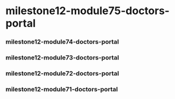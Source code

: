 # milestone12-module75-doctors-portal

### milestone12-module74-doctors-portal

### milestone12-module73-doctors-portal

### milestone12-module72-doctors-portal

### milestone12-module71-doctors-portal
